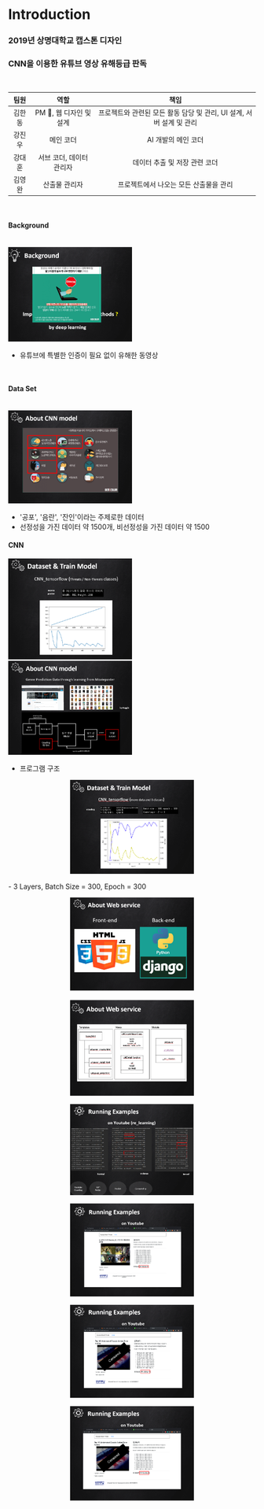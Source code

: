# Introduction

### 2019년 상명대학교 캡스톤 디자인

### CNN을 이용한 유튜브 영상 유해등급 판독  

<br/>

|     팀원     |                       역할                        |          책임                        |
| :---------: | :----------------------------------------------: | :---------------------------------: |
|  김한동  |     PM &#128081;, 웹 디자인 및 설계     |   프로젝트와 관련된 모든 활동 담당 및 관리, UI 설계, 서버 설계 및 관리 |
|  강진우  | 메인 코더 |  AI 개발의 메인 코더   |
|  강대훈  |  서브 코더, 데이터 관리자  |  데이터 추출 및 저장 관련 코더  |
|  김영완  |     산출물 관리자          | 프로젝트에서 나오는 모든 산출물을 관리        |

                     

<br/>
  
#### **Background**  
<br/>
<img src="/test_img/1.PNG" width="50%" height="50%">  

- 유튜브에 특별한 인증이 필요 없이 유해한 동영상  


<br/>

#### Data Set
<br/>
<img src="/test_img/2.PNG" width="50%" height="50%"> 

- '공포', '음란', '잔인'이라는 주제로한 데이터  
- 선정성을 가진 데이터 약 1500개, 비선정성을 가진 데이터 약 1500

#### CNN
<img src="/test_img/3.PNG" width="50%" height="50%">
<img src="/test_img/4.PNG" width="50%" height="50%">

- 프로그램 구조  

<p align="center"><img src="/test_img/5.PNG" width="50%" height="50%"></p>
- 3 Layers, Batch Size = 300, Epoch = 300

<p align="center"><img src="/test_img/6.PNG" width="50%" height="50%"></p>
<p align="center"><img src="/test_img/7.PNG" width="50%" height="50%"></p>
<p align="center"><img src="/test_img/8.PNG" width="50%" height="50%"></p>
<p align="center"><img src="/test_img/9.PNG" width="50%" height="50%"></p>
<p align="center"><img src="/test_img/10.PNG" width="50%" height="50%"></p>
<p align="center"><img src="/test_img/11.PNG" width="50%" height="50%"></p>



